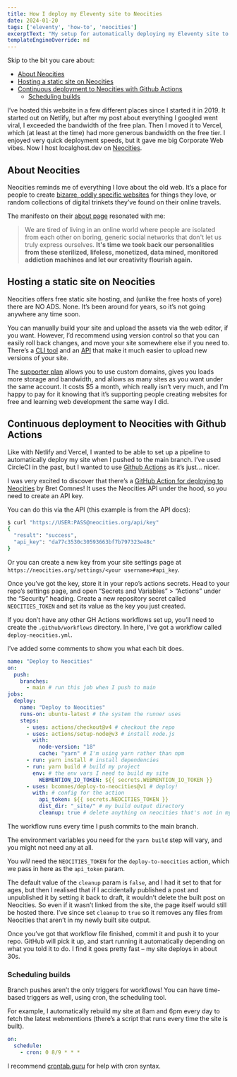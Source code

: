 ```yaml
---
title: How I deploy my Eleventy site to Neocities
date: 2024-01-20
tags: ['eleventy', 'how-to', 'neocities']
excerptText: "My setup for automatically deploying my Eleventy site to Neocities from GitHub." 
templateEngineOverride: md
---
```


Skip to the bit you care about: 
- [About Neocities](#about-neocities)
- [Hosting a static site on Neocities](#hosting-a-static-site-on-neocities)
- [Continuous deployment to Neocities with Github Actions](#continuous-deployment-to-neocities-with-github-actions)
  - [Scheduling builds](#scheduling-builds)

I’ve hosted this website in a few different places since I started it in 2019. It started out on Netlify, but after my post about everything I googled went viral, I exceeded the bandwidth of the free plan. Then I moved it to Vercel, which (at least at the time) had more generous bandwidth on the free tier. I enjoyed very quick deployment speeds, but it gave me big Corporate Web vibes. Now I host localghost.dev on [Neocities](https://neocities.org). 

## About Neocities
Neocities reminds me of everything I love about the old web. It’s a place for people to create [bizarre, oddly specific websites](https://neocities.org/browse) for things they love, or random collections of digital trinkets they’ve found on their online travels. 

The manifesto on their [about page](https://neocities.org/about) resonated with me:

> We are tired of living in an online world where people are isolated from each other on boring, generic social networks that don't let us truly express ourselves. **It's time we took back our personalities from these sterilized, lifeless, monetized, data mined, monitored addiction machines and let our creativity flourish again.** 

## Hosting a static site on Neocities
Neocities offers free static site hosting, and (unlike the free hosts of yore) there are NO ADS. None. It’s been around for years, so it’s not going anywhere any time soon. 

You can manually build your site and upload the assets via the web editor, if you want. However, I’d recommend using version control so that you can easily roll back changes, and move your site somewhere else if you need to. There’s a [CLI tool](https://neocities.org/cli) and an [API](https://neocities.org/api) that make it much easier to upload new versions of your site.

The [supporter plan](https://neocities.org/supporter) allows you to use custom domains, gives you loads more storage and bandwidth, and allows as many sites as you want under the same account. It costs $5 a month, which really isn’t very much, and I’m happy to pay for it knowing that it’s supporting people creating websites for free and learning web development the same way I did. 

## Continuous deployment to Neocities with Github Actions
Like with Netlify and Vercel, I wanted to be able to set up a pipeline to automatically deploy my site when I pushed to the main branch. I’ve used CircleCI in the past, but I wanted to use [Github Actions](https://docs.github.com/en/actions/learn-github-actions/understanding-github-actions) as it’s just... nicer.

I was very excited to discover that there’s a [GitHub Action for deploying to Neocities](https://github.com/bcomnes/deploy-to-neocities) by Bret Comnes! It uses the Neocities API under the hood, so you need to create an API key. 

You can do this via the API (this example is from the API docs):
```sh
$ curl "https://USER:PASS@neocities.org/api/key"
{
  "result": "success",
  "api_key": "da77c3530c30593663bf7b797323e48c"
}
```

Or you can create a new key from your site settings page at `https://neocities.org/settings/<your username>#api_key`.

Once you’ve got the key, store it in your repo’s actions secrets. Head to your repo’s settings page, and open “Secrets and Variables” > “Actions” under the “Security” heading. Create a new repository secret called `NEOCITIES_TOKEN` and set its value as the key you just created.

If you don’t have any other GH Actions workflows set up, you’ll need to create the `.github/workflows` directory. In here, I’ve got a workflow called `deploy-neocities.yml`. 

I’ve added some comments to show you what each bit does.

```yaml
name: "Deploy to Neocities"
on:
  push:
    branches:
      - main # run this job when I push to main
jobs:
  deploy:
    name: "Deploy to Neocities"
    runs-on: ubuntu-latest # the system the runner uses
    steps:
      - uses: actions/checkout@v4 # checkout the repo
      - uses: actions/setup-node@v3 # install node.js
        with:
          node-version: "18"
          cache: "yarn" # I'm using yarn rather than npm
      - run: yarn install # install dependencies
      - run: yarn build # build my project
        env: # the env vars I need to build my site
          WEBMENTION_IO_TOKEN: ${{ secrets.WEBMENTION_IO_TOKEN }} 
      - uses: bcomnes/deploy-to-neocities@v1 # deploy!
        with: # config for the action
          api_token: ${{ secrets.NEOCITIES_TOKEN }}
          dist_dir: "_site/" # my build output directory
          cleanup: true # delete anything on neocities that's not in my dist_dir
```

The workflow runs every time I push commits to the main branch. 

The environment variables you need for the `yarn build` step will vary, and you might not need any at all.

You *will* need the `NEOCITIES_TOKEN` for the `deploy-to-neocities` action, which we pass in here as the `api_token` param. 

The default value of the `cleanup` param is `false`, and I had it set to that for ages, but then I realised that if I accidentally published a post and unpublished it by setting it back to draft, it wouldn’t delete the built post on Neocities. So even if it wasn’t linked from the site, the page itself would still be hosted there. I’ve since set `cleanup` to `true` so it removes any files from Neocities that aren’t in my newly built site output. 

Once you’ve got that workflow file finished, commit it and push it to your repo. GitHub will pick it up, and start running it automatically depending on what you told it to do. I find it goes pretty fast &ndash; my site deploys in about 30s. 

### Scheduling builds 
Branch pushes aren’t the only triggers for workflows! You can have time-based triggers as well, using cron, the scheduling tool.

For example, I automatically rebuild my site at 8am and 6pm every day to fetch the latest webmentions (there’s a script that runs every time the site is built). 

```yaml
on:
  schedule:
    - cron: 0 8/9 * * *  
```

 I recommend [crontab.guru](https://crontab.guru) for help with cron syntax. 